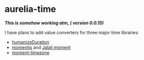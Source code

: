 
# aurelia-time

***This is somehow working atm, ( version 0.0.15)***

I have plans to add value converters for three major time libraries:

* [humanizeDuration](https://www.npmjs.com/package/humanize-duration)
* [momentjs](https://github.com/moment/moment) and [Jalali moment](https://github.com/fingerpich/jalali-moment)
* [moment-timezone](https://github.com/moment/moment-timezone)
